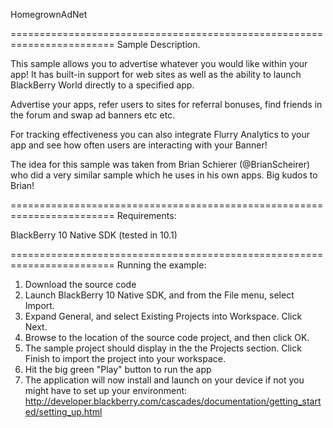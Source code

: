 HomegrownAdNet

========================================================================
Sample Description.

This sample allows you to advertise whatever you would like within your
app! It has built-in support for web sites as well as the ability to 
launch BlackBerry World directly to a specified app.

Advertise your apps, refer users to sites for referral bonuses, find
friends in the forum and swap ad banners etc etc. 

For tracking effectiveness you can also integrate Flurry Analytics
to your app and see how often users are interacting with your
Banner!

The idea for this sample was taken from Brian Schierer (@BrianScheirer)
who did a very similar sample which he uses in his own apps. Big kudos
to Brian!
 
========================================================================
Requirements:

BlackBerry 10 Native SDK (tested in 10.1)

========================================================================
Running the example:

1. Download the source code
2. Launch BlackBerry 10 Native SDK, and from the File menu, select Import.
3. Expand General, and select Existing Projects into Workspace. Click Next.
4. Browse to the location of the source code project, and then click OK.
5. The sample project should display in the the Projects section. 
   Click Finish to import the project into your workspace.
6. Hit the big green "Play" button to run the app
7. The application will now install and launch on your device if not you might
   have to set up your environment: 
   http://developer.blackberry.com/cascades/documentation/getting_started/setting_up.html

